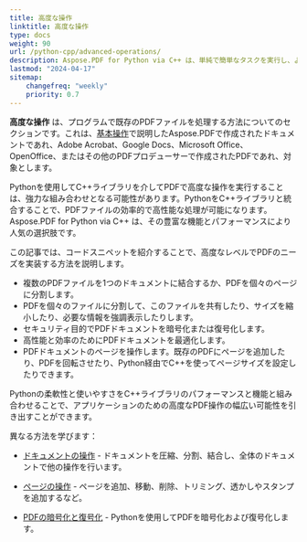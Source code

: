 ```yaml
---
title: 高度な操作
linktitle: 高度な操作
type: docs
weight: 90
url: /python-cpp/advanced-operations/
description: Aspose.PDF for Python via C++ は、単純で簡単なタスクを実行し、より複雑な目標にも対処できます。上級ユーザーと開発者向けの次のセクションをご覧ください。
lastmod: "2024-04-17"
sitemap:
    changefreq: "weekly"
    priority: 0.7
---
```


**高度な操作** は、プログラムで既存のPDFファイルを処理する方法についてのセクションです。これは、[基本操作](/pdf/python-cpp/basic-operations/)で説明したAspose.PDFで作成されたドキュメントであれ、Adobe Acrobat、Google Docs、Microsoft Office、OpenOffice、またはその他のPDFプロデューサーで作成されたPDFであれ、対象とします。

Pythonを使用してC++ライブラリを介してPDFで高度な操作を実行することは、強力な組み合わせとなる可能性があります。PythonをC++ライブラリと統合することで、PDFファイルの効率的で高性能な処理が可能になります。Aspose.PDF for Python via C++ は、その豊富な機能とパフォーマンスにより人気の選択肢です。

この記事では、コードスニペットを紹介することで、高度なレベルでPDFのニーズを実装する方法を説明します。

- 複数のPDFファイルを1つのドキュメントに結合するか、PDFを個々のページに分割します。
- PDFを個々のファイルに分割して、このファイルを共有したり、サイズを縮小したり、必要な情報を強調表示したりします。
- セキュリティ目的でPDFドキュメントを暗号化または復号化します。
- 高性能と効率のためにPDFドキュメントを最適化します。
- PDFドキュメントのページを操作します。既存のPDFにページを追加したり、PDFを回転させたり、Python経由でC++を使ってページサイズを設定したりできます。

Pythonの柔軟性と使いやすさをC++ライブラリのパフォーマンスと機能と組み合わせることで、アプリケーションのための高度なPDF操作の幅広い可能性を引き出すことができます。

異なる方法を学びます：

- [ドキュメントの操作](/pdf/python-cpp/working-with-documents/) - ドキュメントを圧縮、分割、結合し、全体のドキュメントで他の操作を行います。
- [ページの操作](/pdf/python-cpp/working-with-pages/) - ページを追加、移動、削除、トリミング、透かしやスタンプを追加するなど。
  
- [PDFの暗号化と復号化](/pdf/python-cpp/encrypt-decrypt-pdf/) - Pythonを使用してPDFを暗号化および復号化します。